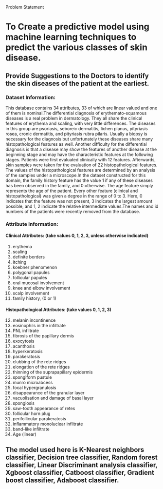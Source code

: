 Problem Statement

# To Create a predictive model  using machine learning techniques to predict the various classes of skin disease. 

## Provide Suggestions to the Doctors to identify the skin diseases of the patient at the earliest. 

### Dataset Information:
This database contains 34 attributes, 33 of which are linear valued and one of them is nominal.The differential diagnosis of erythemato-squamous diseases is a real problem in dermatology. They all share the clinical features of erythema and scaling, with very little differences. The diseases in this group are psoriasis, seboreic dermatitis, lichen planus, pityriasis rosea, cronic dermatitis, and pityriasis rubra pilaris. Usually a biopsy is necessary for the diagnosis but unfortunately these diseases share many histopathological features as well. Another difficulty for the differential diagnosis is that a disease may show the features of another disease at the beginning stage and may have the characteristic features at the following stages. Patients were first evaluated clinically with 12 features. Afterwards, skin samples were taken for the evaluation of 22 histopathological features. The values of the histopathological features are determined by an analysis of the samples under a microscope.In the dataset constructed for this domain, the family history feature has the value 1 if any of these diseases has been observed in the family, and 0 otherwise. The age feature simply represents the age of the patient. Every other feature (clinical and histopathological) was given a degree in the range of 0 to 3. Here, 0 indicates that the feature was not present, 3 indicates the largest amount possible, and 1, 2 indicate the relative intermediate values.The names and id numbers of the patients were recently removed from the database.

### Attribute Information:
#### Clinical Attributes: (take values 0, 1, 2, 3, unless otherwise indicated)
1. erythema
2. scaling
3. definite borders
4. itching
5. koebner phenomenon
6. polygonal papules
7. follicular papules
8. oral mucosal involvement
9. knee and elbow involvement
10. scalp involvement
11. family history, (0 or 1)
#### Histopathological Attributes: (take values 0, 1, 2, 3)
12. melanin incontinence
13. eosinophils in the infiltrate
14. PNL infiltrate
15. fibrosis of the papillary dermis
16. exocytosis
17. acanthosis
18. hyperkeratosis
19. parakeratosis
20. clubbing of the rete ridges
21. elongation of the rete ridges
22. thinning of the suprapapillary epidermis
23. spongiform pustule
24. munro microabcess
25. focal hypergranulosis
26. disappearance of the granular layer
27. vacuolisation and damage of basal layer
28. spongiosis
29. saw-tooth appearance of retes
30. follicular horn plug
31. perifollicular parakeratosis
32. inflammatory monoluclear inflitrate
33. band-like infiltrate
34. Age (linear)

## The model used here is K-Nearest neighbors classifier, Decision tree classifier, Random forest classifier, Linear Discriminant analysis classifier, Xgboost classifier, Catboost classifier, Gradient boost classifier, Adaboost classifier.